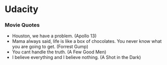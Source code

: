 # Udacity

### Movie Quotes
- Houston, we have a problem. (Apollo 13)
- Mama always said, life is like a box of chocolates. You never know what you are going to get. (Forrest Gump)
- You cant handle the truth. (A Few Good Men)
- I believe everything and I believe nothing. (A Shot in the Dark)
